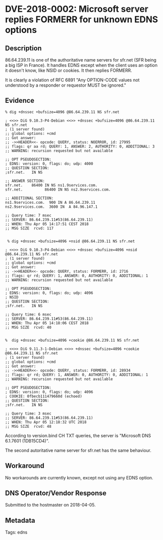 # DVE-2018-0002: Microsoft server replies FORMERR for unknown EDNS options

## Description

86.64.239.11 is one of the authoritative name servers for sfr.net (SFR being a big ISP in France). It handles EDNS except when the client uses an option it doesn't know, like NSID or cookies. It then replies FORMERR.

It is clearly a violation of RFC 6891 "Any OPTION-CODE values not understood by a responder or requestor MUST be ignored."

## Evidence

```
% dig +dnssec +bufsize=4096 @86.64.239.11 NS sfr.net

; <<>> DiG 9.10.3-P4-Debian <<>> +dnssec +bufsize=4096 @86.64.239.11 NS sfr.net
; (1 server found)
;; global options: +cmd
;; Got answer:
;; ->>HEADER<<- opcode: QUERY, status: NOERROR, id: 27995
;; flags: qr aa rd; QUERY: 1, ANSWER: 2, AUTHORITY: 0, ADDITIONAL: 3
;; WARNING: recursion requested but not available

;; OPT PSEUDOSECTION:
; EDNS: version: 0, flags: do; udp: 4000
;; QUESTION SECTION:
;sfr.net.	IN NS

;; ANSWER SECTION:
sfr.net.	86400 IN NS ns1.9services.com.
sfr.net.	      86400 IN NS ns2.9services.com.

;; ADDITIONAL SECTION:
ns1.9services.com.	900 IN A 86.64.239.11
ns2.9services.com.	3600 IN	 A 84.96.147.1

;; Query time: 7 msec
;; SERVER: 86.64.239.11#53(86.64.239.11)
;; WHEN: Thu Apr 05 14:17:51 CEST 2018
;; MSG SIZE  rcvd: 117


 % dig +dnssec +bufsize=4096 +nsid @86.64.239.11 NS sfr.net

; <<>> DiG 9.10.3-P4-Debian <<>> +dnssec +bufsize=4096 +nsid @86.64.239.11 NS sfr.net
; (1 server found)
;; global options: +cmd
;; Got answer:
;; ->>HEADER<<- opcode: QUERY, status: FORMERR, id: 2716
;; flags: qr rd; QUERY: 1, ANSWER: 0, AUTHORITY: 0, ADDITIONAL: 1
;; WARNING: recursion requested but not available

;; OPT PSEUDOSECTION:
; EDNS: version: 0, flags: do; udp: 4096
; NSID
;; QUESTION SECTION:
;sfr.net.	IN NS

;; Query time: 6 msec
;; SERVER: 86.64.239.11#53(86.64.239.11)
;; WHEN: Thu Apr 05 14:18:06 CEST 2018
;; MSG SIZE  rcvd: 40


%  dig +dnssec +bufsize=4096 +cookie @86.64.239.11 NS sfr.net

; <<>> DiG 9.11.3-1-Debian <<>> +dnssec +bufsize=4096 +cookie @86.64.239.11 NS sfr.net
; (1 server found)
;; global options: +cmd
;; Got answer:
;; ->>HEADER<<- opcode: QUERY, status: FORMERR, id: 28934
;; flags: qr rd; QUERY: 1, ANSWER: 0, AUTHORITY: 0, ADDITIONAL: 1
;; WARNING: recursion requested but not available

;; OPT PSEUDOSECTION:
; EDNS: version: 0, flags: do; udp: 4096
; COOKIE: 0fbecb111479660d (echoed)
;; QUESTION SECTION:
;sfr.net.	IN NS

;; Query time: 3 msec
;; SERVER: 86.64.239.11#53(86.64.239.11)
;; WHEN: Thu Apr 05 12:18:32 UTC 2018
;; MSG SIZE  rcvd: 48

```

According to version.bind CH TXT queries, the server is "Microsoft DNS 6.1.7601 (1DB15CD4)".

The second autoritative name server for sfr.net has the same behaviour.

## Workaround

No workarounds are currently known, except not using any EDNS option.

## DNS Operator/Vendor Response

Submitted to the hostmaster on 2018-04-05.

## Metadata

Tags: edns
